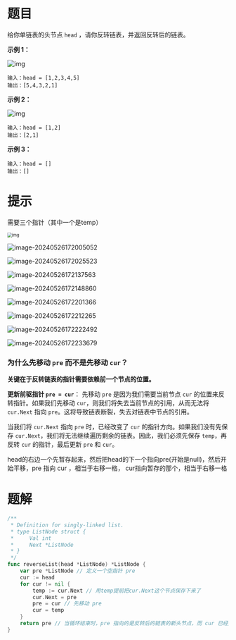 # 题目

给你单链表的头节点 `head` ，请你反转链表，并返回反转后的链表。

 

**示例 1：**

![img](https://s2.loli.net/2024/05/25/3p9FveM75cjP86U.jpg)

```
输入：head = [1,2,3,4,5]
输出：[5,4,3,2,1]
```

**示例 2：**

![img](https://s2.loli.net/2024/05/25/LN1jTVFDnkEfilP.jpg)

```
输入：head = [1,2]
输出：[2,1]
```

**示例 3：**

```
输入：head = []
输出：[]
```



# 提示

需要三个指针（其中一个是temp）

<img src="https://s2.loli.net/2024/05/25/s9yWt6SOB7kZYAI.gif" alt="img" style="zoom:67%;" />

![image-20240526172005052](https://s2.loli.net/2024/05/26/itLHDnXRIuVOaQ8.png)

![image-20240526172025523](https://s2.loli.net/2024/05/26/w71rPEepLfmBGKF.png)

![image-20240526172137563](https://s2.loli.net/2024/05/26/X2Np1ehGKsQAVTv.png)

![image-20240526172148860](https://s2.loli.net/2024/05/26/EZfVJG2wIHD1XPl.png)

![image-20240526172201366](https://s2.loli.net/2024/05/26/L3BGdOEJVXIemqY.png)

![image-20240526172212265](https://s2.loli.net/2024/05/26/RlBTIgf1PnMrzSj.png)

![image-20240526172222492](https://s2.loli.net/2024/05/26/rcjD4ZAkoNvUpl9.png)

![image-20240526172233679](https://s2.loli.net/2024/05/26/GBywbuzK2jeD3Xd.png)

### 为什么先移动 `pre` 而不是先移动 `cur`？

**关键在于反转链表的指针需要依赖前一个节点的位置。**

**更新前驱指针 `pre = cur`**： 先移动 `pre` 是因为我们需要当前节点 `cur` 的位置来反转指针。如果我们先移动 `cur`，则我们将失去当前节点的引用，从而无法将 `cur.Next` 指向 `pre`。这将导致链表断裂，失去对链表中节点的引用。



当我们将 `cur.Next` 指向 `pre` 时，已经改变了 `cur` 的指针方向。如果我们没有先保存 `cur.Next`，我们将无法继续遍历剩余的链表。因此，我们必须先保存 `temp`，再反转 `cur` 的指针，最后更新 `pre` 和 `cur`。



head的右边一个先暂存起来，然后把head的下一个指向pre(开始是null)，然后开始平移，pre 指向 cur ，相当于右移一格， cur指向暂存的那个，相当于右移一格





# 题解

```go
/**
 * Definition for singly-linked list.
 * type ListNode struct {
 *     Val int
 *     Next *ListNode
 * }
 */
func reverseList(head *ListNode) *ListNode {
	var pre *ListNode // 定义一个空指针 pre
	cur := head
	for cur != nil {
		temp := cur.Next // 用temp提前把cur.Next这个节点保存下来了
		cur.Next = pre
		pre = cur // 先移动 pre
		cur = temp
	}
	return pre // 当循环结束时，pre 指向的是反转后的链表的新头节点，而 cur 已经变成了 nil
}
```

